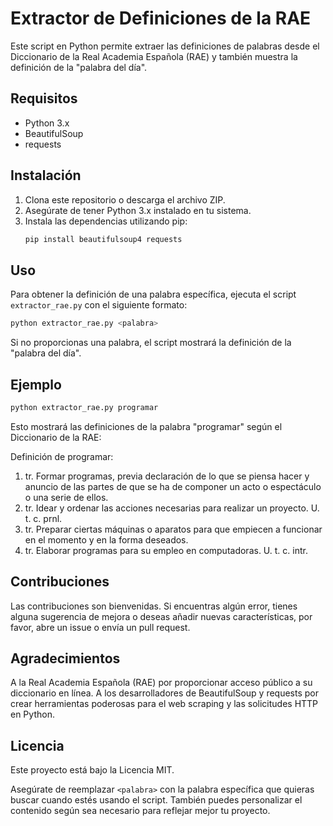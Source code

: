 # Extractor de Definiciones de la RAE

Este script en Python permite extraer las definiciones de palabras desde el Diccionario de la Real Academia Española (RAE) y también muestra la definición de la "palabra del día".

## Requisitos

- Python 3.x
- BeautifulSoup
- requests

## Instalación

1. Clona este repositorio o descarga el archivo ZIP.
2. Asegúrate de tener Python 3.x instalado en tu sistema.
3. Instala las dependencias utilizando pip:
    ```sh
    pip install beautifulsoup4 requests
    ```

## Uso

Para obtener la definición de una palabra específica, ejecuta el script `extractor_rae.py` con el siguiente formato:

```sh
python extractor_rae.py <palabra>
```

Si no proporcionas una palabra, el script mostrará la definición de la "palabra del día".

## Ejemplo

```sh
python extractor_rae.py programar
```

Esto mostrará las definiciones de la palabra "programar" según el Diccionario de la RAE:

Definición de programar:

1. tr. Formar programas, previa declaración de lo que se piensa hacer y anuncio de las partes de que se ha de componer un acto o espectáculo o una serie de ellos.
2. tr. Idear y ordenar las acciones necesarias para realizar un proyecto. U. t. c. prnl.
3. tr. Preparar ciertas máquinas o aparatos para que empiecen a funcionar en el momento y en la forma deseados.
4. tr. Elaborar programas para su empleo en computadoras. U. t. c. intr.

## Contribuciones

Las contribuciones son bienvenidas. Si encuentras algún error, tienes alguna sugerencia de mejora o deseas añadir nuevas características, por favor, abre un issue o envía un pull request.

## Agradecimientos

A la Real Academia Española (RAE) por proporcionar acceso público a su diccionario en línea.
A los desarrolladores de BeautifulSoup y requests por crear herramientas poderosas para el web scraping y las solicitudes HTTP en Python.

## Licencia

Este proyecto está bajo la Licencia MIT.

Asegúrate de reemplazar `<palabra>` con la palabra específica que quieras buscar cuando estés usando el script. También puedes personalizar el contenido según sea necesario para reflejar mejor tu proyecto.






